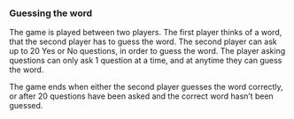 ### Guessing the word

The game is played between two players. The first player thinks of a word, that the second player has to guess the word. The second player can ask up to 20 Yes or No questions, in order to guess the word. The player asking questions can only ask 1 question at a time, and at anytime they can guess the word. 

The game ends when either the second player guesses the word correctly, or after 20 questions have been asked and the correct word hasn’t been guessed.